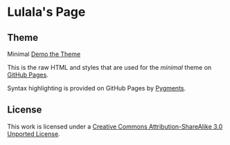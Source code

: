 # Lulala's Page

## Theme

Minimal [Demo the Theme](http://orderedlist.github.com/minimal/)

This is the raw HTML and styles that are used for the *minimal* theme on [GitHub Pages](http://pages.github.com/).

Syntax highlighting is provided on GitHub Pages by [Pygments](http://pygments.org).

## License

This work is licensed under a [Creative Commons Attribution-ShareAlike 3.0 Unported License](http://creativecommons.org/licenses/by-sa/3.0/).
